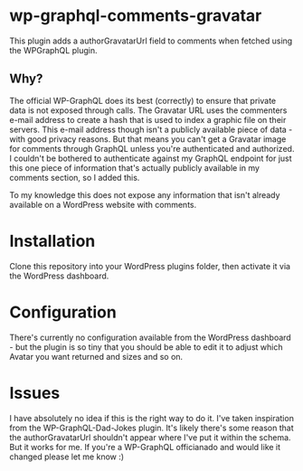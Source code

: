 # wp-graphql-comments-gravatar
This plugin adds a authorGravatarUrl field to comments when fetched using the WPGraphQL plugin.

## Why?
The official WP-GraphQL does its best (correctly) to ensure that private data is not exposed through calls. The Gravatar URL uses the commenters e-mail address to create a hash that is used to index a graphic file on their servers. This e-mail address though isn't a publicly available piece of data - with good privacy reasons. But that means you can't get a Gravatar image for comments through GraphQL unless you're authenticated and authorized. I couldn't be bothered to authenticate against my GraphQL endpoint for just this one piece of information that's actually publicly available in my comments section, so I added this.

To my knowledge this does not expose any information that isn't already available on a WordPress website with comments.

# Installation
Clone this repository into your WordPress plugins folder, then activate it via the WordPress dashboard.

# Configuration
There's currently no configuration available from the WordPress dashboard - but the plugin is so tiny that you should be able to edit it to adjust which Avatar you want returned and sizes and so on.

# Issues
I have absolutely no idea if this is the right way to do it. I've taken inspiration from the WP-GraphQL-Dad-Jokes plugin. It's likely there's some reason that the authorGravatarUrl shouldn't appear where I've put it within the schema. But it works for me. If you're a WP-GraphQL officianado and would like it changed please let me know :)

